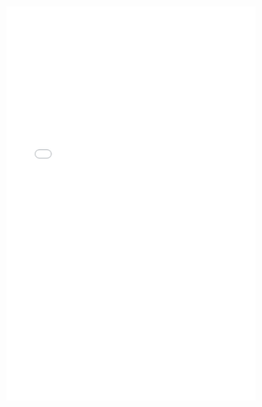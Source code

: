 <iframe 
    src="<iframe src="https://docs.google.com/document/d/e/2PACX-1vQ4BmOSxhQRHRiaXpLI5NW917xvXcZ_82Arxcj3jutSpwrJ7g68LUjFLeOvjTnyQ2QDmb5lDI50OrPs/pub?embedded=true" 
    width="100%" 
    height="800px" 
    frameborder="0" 
    allowfullscreen>
</iframe>
